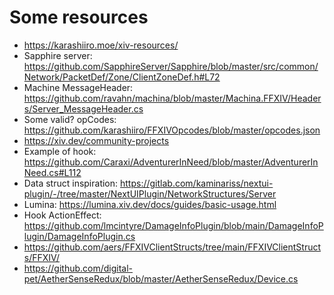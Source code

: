﻿# Some resources

- https://karashiiro.moe/xiv-resources/
- Sapphire server: https://github.com/SapphireServer/Sapphire/blob/master/src/common/Network/PacketDef/Zone/ClientZoneDef.h#L72
- Machine MessageHeader: https://github.com/ravahn/machina/blob/master/Machina.FFXIV/Headers/Server_MessageHeader.cs
- Some valid? opCodes: https://github.com/karashiiro/FFXIVOpcodes/blob/master/opcodes.json
- https://xiv.dev/community-projects
- Example of hook: https://github.com/Caraxi/AdventurerInNeed/blob/master/AdventurerInNeed.cs#L112
- Data struct inspiration: https://gitlab.com/kaminariss/nextui-plugin/-/tree/master/NextUIPlugin/NetworkStructures/Server
- Lumina: https://lumina.xiv.dev/docs/guides/basic-usage.html
- Hook ActionEffect: https://github.com/lmcintyre/DamageInfoPlugin/blob/main/DamageInfoPlugin/DamageInfoPlugin.cs
- https://github.com/aers/FFXIVClientStructs/tree/main/FFXIVClientStructs/FFXIV/
- https://github.com/digital-pet/AetherSenseRedux/blob/master/AetherSenseRedux/Device.cs